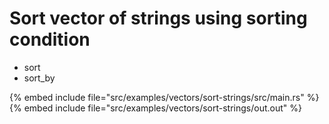 # Sort vector of strings using sorting condition

* sort
* sort_by

{% embed include file="src/examples/vectors/sort-strings/src/main.rs" %}
{% embed include file="src/examples/vectors/sort-strings/out.out" %}


